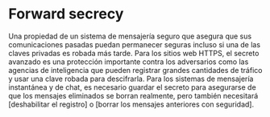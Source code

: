 [Title]: # (Secreto hacia adelante)
[Difficulty]: # (Principiante)
[Order]: # (43)

# Forward secrecy 

Una propiedad de un sistema de mensajería seguro que asegura que sus comunicaciones pasadas puedan permanecer seguras incluso si una de las claves privadas es robada más tarde. Para los sitios web HTTPS, el secreto avanzado es una protección importante contra los adversarios como las agencias de inteligencia que pueden registrar grandes cantidades de tráfico y usar una clave robada para descifrarla. Para los sistemas de mensajería instantánea y de chat, es necesario guardar el secreto para asegurarse de que los mensajes eliminados se borran realmente, pero también necesitará [deshabilitar el registro] o [borrar los mensajes anteriores con seguridad].